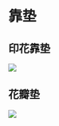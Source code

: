 # 靠垫

## 印花靠垫
![](https://s2.loli.net/2024/06/15/AiOL3x5gIFDBuEK.jpg)
## 花瓣垫
![](https://s2.loli.net/2024/06/15/6AXbgpoECLu7Ms5.jpg)